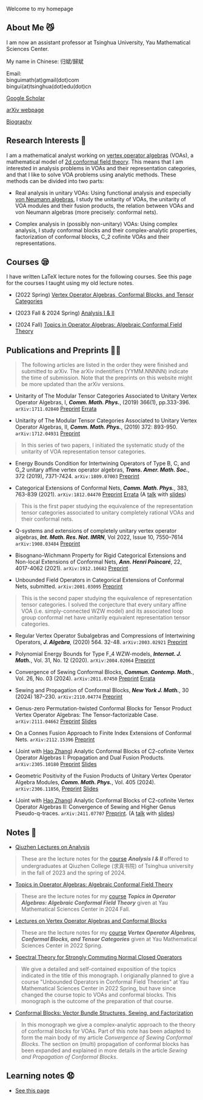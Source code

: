 Welcome to my homepage

## About Me 😼
I am now an assistant professor at Tsinghua University, Yau Mathematical Sciences Center.

My name in Chinese: 归斌/歸斌

Email: <br>
binguimath(at)gmail(dot)com <br>
bingui(at)tsinghua(dot)edu(dot)cn


[Google Scholar](https://scholar.google.com/citations?user=J1eHXH0AAAAJ&hl=en)

[arXiv webpage](https://arxiv.org/a/gui_b_1.html)

[Biography](Bio.md)




##  Research Interests 🧐

I am a mathematical analyst working on [vertex operator algebras](https://en.wikipedia.org/wiki/Vertex_operator_algebra) (VOAs), a mathematical model of [2d conformal field theory](https://en.wikipedia.org/wiki/Two-dimensional_conformal_field_theory). This means that I am interested in analysis problems in VOAs and their representation categories, and that I like to solve VOA problems using analytic methods. These methods can be divided into two parts: 

- Real analysis in unitary VOAs: Using functional analysis and especially [von Neumann algebras](https://en.wikipedia.org/wiki/Von_Neumann_algebra), I study the unitarity of VOAs, the unitarity of VOA modules and their fusion products, the relation between VOAs and von Neumann algebras (more precisely: conformal nets).

- Complex analysis in (possibly non-unitary) VOAs: Using complex analysis, I study conformal blocks and their complex-analytic properties, factorization of conformal blocks, C_2 cofinite VOAs and their representations.



<!--I view myself an analyst rather than (say) an algebraist, a geometer, or a topologist. This means that I need less motivational background to study analysis than to study the other branches of mathematics, and that I tend to understand the other branches in an analytic way.-->





## Courses 😪

I have written LaTeX lecture notes for the following courses. See this page for the courses I taught using my old lecture notes.

- (2022 Spring) [Vertex Operator Algebras, Conformal Blocks, and Tensor Categories](Courses/Course_2022_VOA.md)
 
- (2023 Fall & 2024 Spring) [Analysis I & II](Courses/Course_2023_Analysis.md)

- (2024 Fall) [Topics in Operator Algebras: Algebraic Conformal Field Theory](Courses/Course_2024_ACFT.md)






## Publications and Preprints 😵‍💫



> The following articles are listed in the order they were finished and submitted to arXiv. The arXiv indentifiers (YYMM.NNNNN) indicate the time of submission. Note that the preprints on this website might be more updated than the arXiv versions.

- Unitarity of The Modular Tensor Categories Associated to Unitary Vertex Operator Algebras, I, ***Comm. Math. Phys.***, (2019) 366(1), pp.333-396. `arXiv:1711.02840` [Preprint](Files/2017_UU1.pdf) [Errata](Files/Errata/2017_UU1_Errata.pdf)

- Unitarity of The Modular Tensor Categories Associated to Unitary Vertex Operator Algebras, II,  ***Comm. Math. Phys.***, (2019) 372: 893-950. `arXiv:1712.04931` [Preprint](Files/2017_UU2.pdf) 
> In this series of two papers, I initiated the systematic study of the unitarity of VOA representation tensor categories.


 
- Energy Bounds Condition for Intertwining Operators of Type B, C, and G_2
unitary affine vertex operator algebras,  ***Trans. Amer. Math. Soc.***, 372 (2019), 7371-7424. `arXiv:1809.07003` [Preprint](Files/2018_BCG.pdf)



- Categorical Extensions of Conformal Nets, ***Comm. Math. Phys.***, 383, 763-839 (2021). `arXiv:1812.04470` [Preprint](Files/2018_CE.pdf) [Errata](Files/Errata/2018_CE_Errata.pdf) (A [talk](https://www.youtube.com/watch?v=E-05-DkG2xc) with [slides](Files/2021_Categorical_Extensions_MPPM.pdf))
> This is the first paper studying the equivalence of the representation tensor categories associated to unitary completely rational VOAs and their conformal nets. 

- Q-systems and extensions of completely unitary vertex operator algebras, ***Int. Math. Res. Not. IMRN***, Vol 2022, Issue 10, 7550–7614 `arXiv:1908.03484` [Preprint](Files/2019_Ext.pdf)

- Bisognano-Wichmann Property for Rigid Categorical Extensions and Non-local Extensions of Conformal Nets, ***Ann. Henri Poincaré***, 22, 4017-4062 (2021). `arXiv:1912.10682` [Preprint](Files/2019_Bisognano-Wichmann.pdf)

- Unbounded Field Operators in Categorical Extensions of Conformal Nets, submitted. `arXiv:2001.03095` [Preprint](Files/2020_Strong-Braiding.pdf)
> This is the second paper studying the equivalence of representation tensor categories. I solved the conjecture that every unitary affine VOA (i.e. simply-connected WZW model) and its associated loop group conformal net have unitarily equivalent representation tensor categories.

- Regular Vertex Operator Subalgebras and Compressions of Intertwining Operators, ***J. Algebra***, (2020) 564. 32-48. `arXiv:2003.02921` [Preprint](Files/2020_Compressions.pdf)

- Polynomial Energy Bounds for Type F_4 WZW-models, ***Internat. J. Math.***, Vol. 31, No. 12 (2020). `arXiv:2004.02064` [Preprint](Files/2020_F4.pdf)

- Convergence of Sewing Conformal Blocks,  ***Commun. Contemp. Math.***, Vol. 26, No. 03 (2024). `arXiv:2011.07450`  [Preprint](Files/2020_Sewing.pdf) [Errata](Files/Errata/2020_Errata_Sewing.pdf)

- Sewing and Propagation of Conformal Blocks, ***New York J. Math.***, 30 (2024) 187–230. `arXiv:2110.04774`  [Preprint](Files/2021_Propagation.pdf)

- Genus-zero Permutation-twisted Conformal Blocks for Tensor Product Vertex Operator Algebras: The Tensor-factorizable Case.  `arXiv:2111.04662`  [Preprint](Files/2021_Permutation.pdf)  [Slides](Files/2022_BIMSA.pdf)

- On a Connes Fusion Approach to Finite Index Extensions of Conformal Nets. `arXiv:2112.15396`  [Preprint](Files/2021_Extensions.pdf)

- (Joint with [Hao Zhang](https://zhanghao1999math.github.io/homepage/)) Analytic Conformal Blocks of C2-cofinite Vertex Operator Algebras I: Propagation and Dual Fusion Products. `arXiv:2305.10180`  [Preprint](Files/2023_Conformal_Block_1.pdf) [Slides](Files/2023_SJTU.pdf)

- Geometric Positivity of the Fusion Products of Unitary Vertex Operator Algebra Modules, ***Comm. Math. Phys.***, Vol. 405 (2024).  `arXiv:2306.11856`, [Preprint](Files/2023_Geometric_Positivity.pdf) [Slides](Files/2023_Tokyo.pdf)
<!--- In the slides, the relationship between the unitarity of conformal blocks and diagonal full-boundary CFT is discussed. I make several conjectures that are not mentioned in the paper.--->

- (Joint with [Hao Zhang](https://zhanghao1999math.github.io/homepage/)) Analytic Conformal Blocks of C2-cofinite Vertex Operator Algebras II: Convergence of Sewing and Higher Genus Pseudo-q-traces. `arXiv:2411.07707` [Preprint](Files/2024_CB2.pdf). (A [talk](https://youtu.be/0JJ9mW2UT3Y) with [slides](Files/Slides/2024_BIMSA_Nov.pdf))



## Notes 🥱

<!---The following notes are not listed in chronological order of writing, but are order by the level of recommendation.--->

- [Qiuzhen Lectures on Analysis](Files/2023_Analysis.pdf) 

> These are the lecture notes for the [course](Courses/Course_2023_Analysis.html)  ***Analysis I & II*** offered to undergraduates at Qiuzhen College (求真书院) of Tsinghua university in the fall of 2023 and the spring of 2024.

- [Topics in Operator Algebras: Algebraic Conformal Field Theory](https://binguimath.github.io/Files/2024_ACFT.pdf)

> These are the lecture notes for my [course](Courses/Course_2024_ACFT.md) ***Topics in Operator Algebras: Algebraic Conformal Field Theory***  given at Yau Mathematical Sciences Center in 2024 Fall. 


- [Lectures on Vertex Operator Algebras and Conformal Blocks](Files/2022_VOA_Lectures.pdf)

> These are the lecture notes for my [course](Courses/Course_2022_VOA.md) ***Vertex Operator Algebras, Conformal Blocks, and Tensor Categories*** given at Yau Mathematical Sciences Center in 2022 Spring.


- [Spectral Theory for Strongly Commuting Normal Closed Operators](Files/2021_Spectral.pdf) 


> We give a detailed and self-contained exposition of the topics indicated in the title of this monograph. I origianally planned to give a course "Unbounded Operators in Conformal Field Theories" at Yau Mathematical Sciences Center in 2022 Spring, but have since changed the course topic to VOAs and conformal blocks. This monograph is the outcome of the preparation of that course.  

- [Conformal Blocks: Vector Bundle Structures, Sewing, and Factorization](Files/2020_Conformal_Blocks.pdf) 


> In this monograph we give a complex-analytic approach to the theory of conformal blocks for VOAs. Part of this note has been adapted to form the main body of my article *Convergence of Sewing Conformal Blocks*. The section on (multi) propagation of conformal blocks has been expanded and explained in more details in the article *Sewing and Propagation of Conformal Blocks*.




## Learning notes 😧

- [See this page](Learning_Notes.md)




